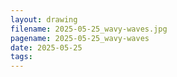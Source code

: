 ```yaml
---
layout: drawing
filename: 2025-05-25_wavy-waves.jpg
pagename: 2025-05-25_wavy-waves
date: 2025-05-25
tags:
---
```


